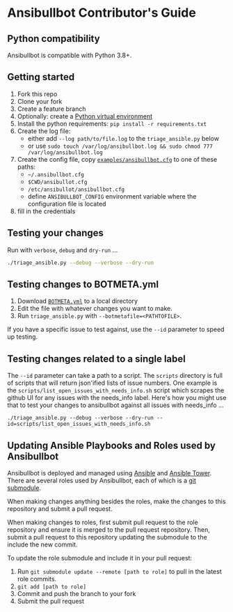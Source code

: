 # Ansibullbot Contributor's Guide

## Python compatibility

Ansibullbot is compatible with Python 3.8+.

## Getting started

1. Fork this repo
2. Clone your fork
3. Create a feature branch
4. Optionally: create a [Python virtual environment](https://realpython.com/python-virtual-environments-a-primer/)
4. Install the python requirements: `pip install -r requirements.txt`
5. Create the log file:
    * either add `--log path/to/file.log` to the `triage_ansible.py` below
    * or use `sudo touch /var/log/ansibullbot.log && sudo chmod 777 /var/log/ansibullbot.log`
6. Create the config file, copy [`examples/ansibullbot.cfg`](https://github.com/ansible/ansibullbot/blob/devel/examples/ansibullbot.cfg) to one of these paths:
    * `~/.ansibullbot.cfg`
    * `$CWD/ansibullot.cfg`
    * `/etc/ansibullot/ansibullbot.cfg`
    * define `ANSIBULLBOT_CONFIG` environment variable where the configuration file is located
7. fill in the credentials

## Testing your changes

Run with `verbose`, `debug` and `dry-run` ...

```bash
./triage_ansible.py --debug --verbose --dry-run
```

## Testing changes to BOTMETA.yml

1. Download [`BOTMETA.yml`](https://github.com/ansible/ansible/blob/devel/.github/BOTMETA.yml) to a local directory
2. Edit the file with whatever changes you want to make.
3. Run `triage_ansible.py` with `--botmetafile=<PATHTOFILE>`.

If you have a specific issue to test against, use the `--id` parameter to speed up testing.

## Testing changes related to a single label

The `--id` parameter can take a path to a script. The `scripts` directory is full of scripts that will return json'ified lists of issue numbers. One example is the `scripts/list_open_issues_with_needs_info.sh` script which scrapes the github UI for any issues with the needs_info label. Here's how you might use that to test your changes to ansibullbot against all issues with needs_info ...

```
./triage_ansible.py --debug --verbose --dry-run --id=scripts/list_open_issues_with_needs_info.sh
```


## Updating Ansible Playbooks and Roles used by Ansibullbot ##

Ansibullbot is deployed and managed using [Ansible](https://www.ansible.com) and [Ansible Tower](https://www.ansible.com/tower). There are several roles used by Ansibullbot, each of which is a [git submodule](https://git-scm.com/book/en/v2/Git-Tools-Submodules).

When making changes anything besides the roles, make the changes to this repository and submit a pull request.

When making changes to roles, first submit pull request to the role repository and ensure it is merged to the pull request repository. Then, submit a pull request to this repository updating the submodule to the include the new commit.

To update the role submodule and include it in your pull request:

1. Run `git submodule update --remote [path to role]` to pull in the latest role commits.
1. `git add [path to role]`
1. Commit and push the branch to your fork
2. Submit the pull request
